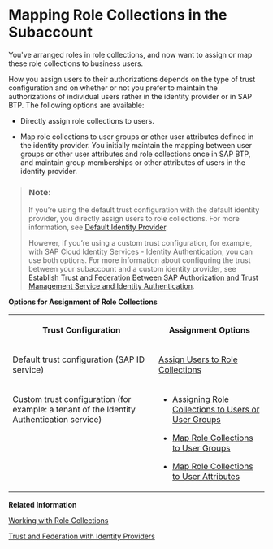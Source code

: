 <!-- loio9e1bf57130ef466e8017eab298b40e5e -->

# Mapping Role Collections in the Subaccount

You've arranged roles in role collections, and now want to assign or map these role collections to business users.

How you assign users to their authorizations depends on the type of trust configuration and on whether or not you prefer to maintain the authorizations of individual users rather in the identity provider or in SAP BTP. The following options are available:

-   Directly assign role collections to users.

-   Map role collections to user groups or other user attributes defined in the identity provider. You initially maintain the mapping between user groups or other user attributes and role collections once in SAP BTP, and maintain group memberships or other attributes of users in the identity provider.


> ### Note:  
> If you’re using the default trust configuration with the default identity provider, you directly assign users to role collections. For more information, see [Default Identity Provider](default-identity-provider-d6a8db7.md).
> 
> However, if you’re using a custom trust configuration, for example, with SAP Cloud Identity Services - Identity Authentication, you can use both options. For more information about configuring the trust between your subaccount and a custom identity provider, see [Establish Trust and Federation Between SAP Authorization and Trust Management Service and Identity Authentication](establish-trust-and-federation-between-sap-authorization-and-trust-management-service-a-161f8f0.md).

**Options for Assignment of Role Collections**


<table>
<tr>
<th valign="top">

Trust Configuration



</th>
<th valign="top">

Assignment Options



</th>
</tr>
<tr>
<td valign="top">

Default trust configuration \(SAP ID service\)



</td>
<td valign="top">

[Assign Users to Role Collections](assign-users-to-role-collections-c576676.md) 



</td>
</tr>
<tr>
<td valign="top">

Custom trust configuration \(for example: a tenant of the Identity Authentication service\)



</td>
<td valign="top">

-   [Assigning Role Collections to Users or User Groups](assigning-role-collections-to-users-or-user-groups-31532c7.md)

-   [Map Role Collections to User Groups](map-role-collections-to-user-groups-51acfc8.md)

-   [Map Role Collections to User Attributes](map-role-collections-to-user-attributes-b3fbb1a.md)




</td>
</tr>
</table>

**Related Information**  


[Working with Role Collections](working-with-role-collections-393ea0b.md "You can manage role collections by creating new ones from scratch or by copying an existing one and editing it. You can add or remove roles. You can also add or remove users or user groups to the role collections. This is the assignment or unassignment action. You can drill down all the way to the role definition or to the individual role, user, and user group, and make changes there.")

[Trust and Federation with Identity Providers](trust-and-federation-with-identity-providers-cb1bc8f.md "When setting up accounts you need to assign users. While we provide you with your first users to get you started, your organization has identity providers that you want to integrate.")

